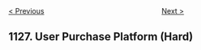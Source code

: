 <!--|This file generated by command(leetcode description); DO NOT EDIT.    |-->
<!--+----------------------------------------------------------------------+-->
<!--|@author    Openset <openset.wang@gmail.com>                           |-->
<!--|@link      https://github.com/openset                                 |-->
<!--|@home      https://github.com/openset/leetcode                        |-->
<!--+----------------------------------------------------------------------+-->

[< Previous](https://github.com/openset/leetcode/tree/master/problems/active-businesses "Active Businesses")
　　　　　　　　　　　　　　　　
[Next >](https://github.com/openset/leetcode/tree/master/problems/number-of-equivalent-domino-pairs "Number of Equivalent Domino Pairs")

## 1127. User Purchase Platform (Hard)


